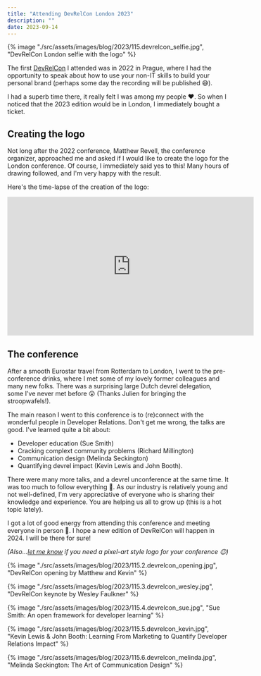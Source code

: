 ```yaml
---
title: "Attending DevRelCon London 2023"
description: ""
date: 2023-09-14
---
```


{% image "./src/assets/images/blog/2023/115.devrelcon_selfie.jpg", "DevRelCon London selfie with the logo" %}

The first [DevRelCon](https://developerrelations.com/devrelcon) I attended was in 2022 in Prague, where I had the opportunity to speak about how to use your non-IT skills to build your personal brand (perhaps some day the recording will be published 😅).

I had a superb time there, it really felt I was among my people ❤️. So when I noticed that the 2023 edition would be in London, I immediately bought a ticket.

## Creating the logo

Not long after the 2022 conference, Matthew Revell, the conference organizer, approached me and asked if I would like to create the logo for the London conference. Of course, I immediately said yes to this!
Many hours of drawing followed, and I'm very happy with the result.

Here's the time-lapse of the creation of the logo:

<iframe width="560" height="315" src="https://www.youtube.com/embed/kCJT1eoR8U8?si=P3LJ4dYmAI959z3o" title="YouTube video player" frameborder="0" allow="accelerometer; autoplay; clipboard-write; encrypted-media; gyroscope; picture-in-picture; web-share" allowfullscreen></iframe>

## The conference

After a smooth Eurostar travel from Rotterdam to London, I went to the pre-conference drinks, where I met some of my lovely former colleagues and many new folks.
There was a surprising large Dutch devrel delegation, some I've never met before 😲 (Thanks Julien for bringing the stroopwafels!).

The main reason I went to this conference is to (re)connect with the wonderful people in Developer Relations.
Don't get me wrong, the talks are good. I've learned quite a bit about:

- Developer education (Sue Smith)
- Cracking complext community problems (Richard Millington)
- Communication design (Melinda Seckington)
- Quantifying devrel impact (Kevin Lewis and John Booth).

There were many more talks, and a devrel unconference at the same time. It was too much to follow everything 🤯.
As our industry is relatively young and not well-defined, I'm very appreciative of everyone who is sharing their knowledge and experience. You are helping us all to grow up (this is a hot topic lately).

I got a lot of good energy from attending this conference and meeting everyone in person 🤗. I hope a new edition of DevRelCon will happen in 2024. I will be there for sure!

_(Also...[let me know](https://ko-fi.com/marcduiker/commissions) if you need a pixel-art style logo for your conference 😉)_

{% image "./src/assets/images/blog/2023/115.2.devrelcon_opening.jpg", "DevRelCon opening by Matthew and Kevin" %}

{% image "./src/assets/images/blog/2023/115.3.devrelcon_wesley.jpg", "DevRelCon keynote by Wesley Faulkner" %}

{% image "./src/assets/images/blog/2023/115.4.devrelcon_sue.jpg", "Sue Smith: An open framework for developer learning" %}

{% image "./src/assets/images/blog/2023/115.5.devrelcon_kevin.jpg", "Kevin Lewis & John Booth: Learning From Marketing to Quantify Developer Relations Impact" %}

{% image "./src/assets/images/blog/2023/115.6.devrelcon_melinda.jpg", "Melinda Seckington: The Art of Communication Design" %}